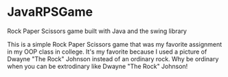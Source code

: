 # JavaRPSGame
Rock Paper Scissors game built with Java and the swing library

This is a simple Rock Paper Scissors game that was my favorite assignment in my OOP class in college.
It's my favorite because I used a picture of Dwayne "The Rock" Johnson instead of an ordinary rock.
Why be ordinary when you can be extrodinary like Dwayne "The Rock" Johnson!
